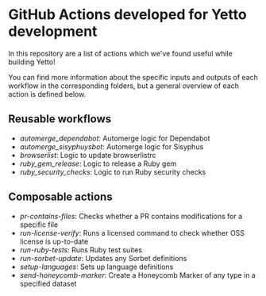 # GitHub Actions developed for Yetto development

In this repository are a list of actions which we've found useful while building Yetto!

You can find more information about the specific inputs and outputs of each workflow in the corresponding folders, but a general overview of each action is defined below.

## Reusable workflows

- _automerge_dependabot_: Automerge logic for Dependabot
- _automerge_sisyphuysbot_: Automerge logic for Sisyphus
- _browserlist_: Logic to update browserlistrc
- _ruby_gem_release_: Logic to release a Ruby gem
- _ruby_security_checks_: Logic to run Ruby security checks

## Composable actions

- _pr-contains-files_: Checks whether a PR contains modifications for a specific file
- _run-license-verify_: Runs a licensed command to check whether OSS license is up-to-date
- _run-ruby-tests_: Runs Ruby test suites
- _run-sorbet-update_: Updates any Sorbet definitions
- _setup-languages_: Sets up language definitions
- _send-honeycomb-marker_: Create a Honeycomb Marker of any type in a specified dataset
